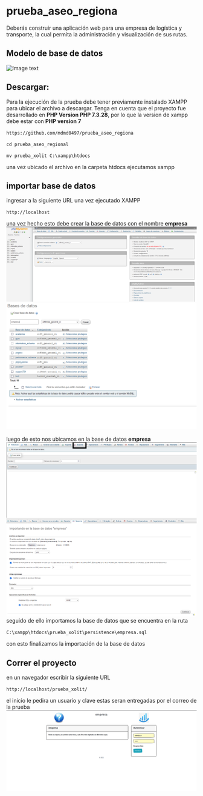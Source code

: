 # prueba_aseo_regiona
Deberás construir una aplicación web para una empresa de logística y transporte, la cual permita la administración y visualización de sus rutas.

## Modelo de base de datos

![Image text](https://github.com/mdmd0497/prueba_aseo_regiona/model_bd.PNG)
## Descargar:
Para la ejecución de la prueba debe tener previamente instalado XAMPP para ubicar el archivo a descargar.
Tenga en cuenta que el proyecto fue desarrollado en **PHP Version PHP 7.3.28**, por lo que la version de xampp debe estar con **PHP version 7**
```
https://github.com/mdmd0497/prueba_aseo_regiona
```

```
cd prueba_aseo_regional
```

```
mv prueba_xolit C:\xampp\htdocs
```

una vez ubicado el archivo en la carpeta htdocs ejecutamos xampp

## importar base de datos
ingresar a la siguiente URL una vez ejecutado XAMPP
```
http://localhost
```
una vez hecho esto debe crear la base de datos con el nombre **empresa**
![Image text](https://github.com/mdmd0497/prueba_xolit/blob/master/php-myadmin.PNG)
![Image text](https://github.com/mdmd0497/prueba_xolit/blob/master/crearBase.PNG)

luego de esto nos ubicamos en la base de datos **empresa**
![Image text](https://github.com/mdmd0497/prueba_xolit/blob/master/importar.png)
![Image text](https://github.com/mdmd0497/prueba_xolit/blob/master/importar-2.PNG)
seguido de ello importamos la base de datos que se encuentra en la ruta
```
C:\xampp\htdocs\prueba_xolit\persistence\empresa.sql
```
con esto finalizamos la importación de la base de datos

## Correr el proyecto
en un navegador escribir la siguiente URL
```
http://localhost/prueba_xolit/
```

el inicio le pedira un usuario y clave estas seran entregadas por el correo de la prueba
![Image text](https://github.com/mdmd0497/prueba_xolit/blob/master/pagina-inicio.PNG)
